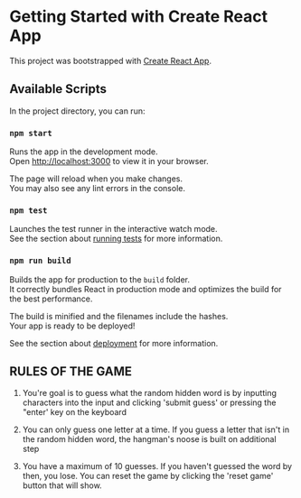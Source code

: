 # Getting Started with Create React App

This project was bootstrapped with [Create React App](https://github.com/facebook/create-react-app).

## Available Scripts

In the project directory, you can run:

### `npm start`

Runs the app in the development mode.\
Open [http://localhost:3000](http://localhost:3000) to view it in your browser.

The page will reload when you make changes.\
You may also see any lint errors in the console.

### `npm test`

Launches the test runner in the interactive watch mode.\
See the section about [running tests](https://facebook.github.io/create-react-app/docs/running-tests) for more information.

### `npm run build`

Builds the app for production to the `build` folder.\
It correctly bundles React in production mode and optimizes the build for the best performance.

The build is minified and the filenames include the hashes.\
Your app is ready to be deployed!

See the section about [deployment](https://facebook.github.io/create-react-app/docs/deployment) for more information.


## RULES OF THE GAME 

1. You're goal is to guess what the random hidden word is by inputting characters into the input and clicking 'submit guess' or pressing the "enter' key on the keyboard 

2. You can only guess one letter at a time. If you guess a letter that isn't in the random hidden word, the hangman's noose is built on additional step 

3. You have a maximum of 10 guesses. If you haven't guessed the word by then, you lose. You can reset the game by clicking the 'reset game' button that will show. 


